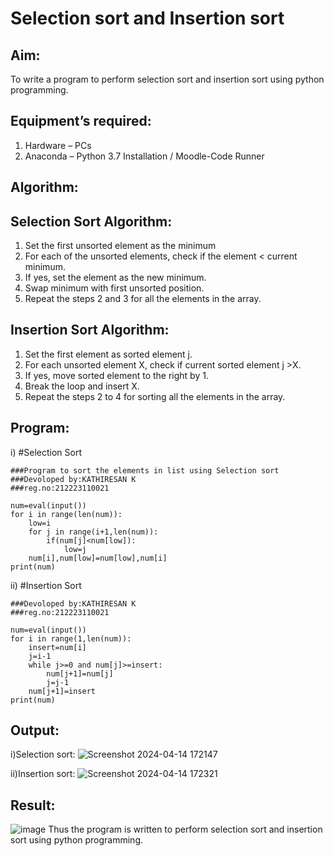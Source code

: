 # Selection sort and Insertion sort
## Aim:
To write a program to perform selection sort and insertion sort using python programming.
## Equipment’s required:
1.	Hardware – PCs
2.	Anaconda – Python 3.7 Installation / Moodle-Code Runner
## Algorithm:
## Selection Sort Algorithm:
1.	Set the first unsorted element as the minimum
2.	For each of the unsorted elements, check if the element < current minimum.
3.	If yes, set the element as the new minimum.
4.	Swap minimum with first unsorted position.
5.	Repeat the steps 2 and 3 for all the elements in the array.
## Insertion Sort Algorithm:
1.	Set the first element as sorted element j.
2.	For each unsorted element X, check if current sorted element j >X.
3.	If yes, move sorted element to the right by 1.
4.	Break the loop and insert X.
5.	Repeat the steps 2 to 4 for sorting all the elements in the array.
## Program:
i)	#Selection Sort
```
###Program to sort the elements in list using Selection sort
###Devoloped by:KATHIRESAN K
###reg.no:212223110021
```
```
num=eval(input())
for i in range(len(num)):
    low=i
    for j in range(i+1,len(num)):
        if(num[j]<num[low]):
            low=j
    num[i],num[low]=num[low],num[i]
print(num)
```
ii)	#Insertion Sort
```###Program to sort the elements in list using Insertion sort
###Devoloped by:KATHIRESAN K
###reg.no:212223110021
```
```
num=eval(input())
for i in range(1,len(num)):
    insert=num[i]
    j=i-1
    while j>=0 and num[j]>=insert:
        num[j+1]=num[j]
        j=j-1
    num[j+1]=insert
print(num)
```
## Output:
i)Selection sort:
![Screenshot 2024-04-14 172147](https://github.com/Kathiresan-23013376/Sorting-Algorithms/assets/150008375/0ff91314-c750-4fa7-9d26-7b777e1f073e)

ii)Insertion sort:
![Screenshot 2024-04-14 172321](https://github.com/Kathiresan-23013376/Sorting-Algorithms/assets/150008375/b4bb4ade-af36-492b-9689-d07defb65705)

## Result:
![image](https://github.com/Kathiresan-23013376/Sorting-Algorithms/assets/150008375/fc9f1272-d7c3-407b-8bf0-8152ac821e73)
Thus the program is written to perform selection sort and insertion sort using python programming.
